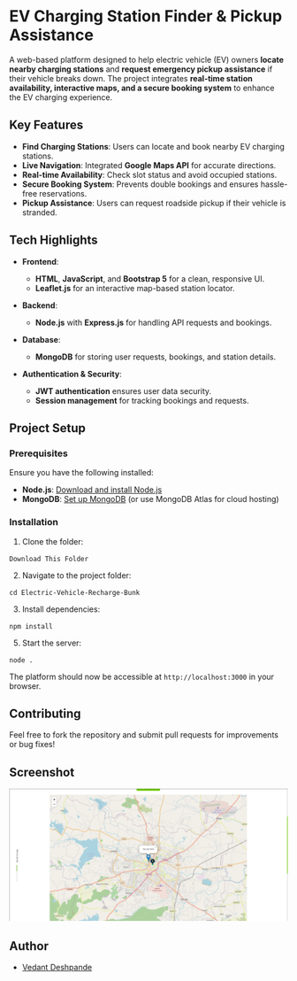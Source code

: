 
# EV Charging Station Finder & Pickup Assistance

A web-based platform designed to help electric vehicle (EV) owners **locate nearby charging stations** and **request emergency pickup assistance** if their vehicle breaks down. The project integrates **real-time station availability, interactive maps, and a secure booking system** to enhance the EV charging experience.

## Key Features

- **Find Charging Stations**: Users can locate and book nearby EV charging stations.
- **Live Navigation**: Integrated **Google Maps API** for accurate directions.
- **Real-time Availability**: Check slot status and avoid occupied stations.
- **Secure Booking System**: Prevents double bookings and ensures hassle-free reservations.
- **Pickup Assistance**: Users can request roadside pickup if their vehicle is stranded.

## Tech Highlights

- **Frontend**:
  - **HTML**, **JavaScript**, and **Bootstrap 5** for a clean, responsive UI.
  - **Leaflet.js** for an interactive map-based station locator.

- **Backend**:
  - **Node.js** with **Express.js** for handling API requests and bookings.

- **Database**:
  - **MongoDB** for storing user requests, bookings, and station details.

- **Authentication & Security**:
  - **JWT authentication** ensures user data security.
  - **Session management** for tracking bookings and requests.

## Project Setup
### Prerequisites
Ensure you have the following installed:
- **Node.js**: [Download and install Node.js](https://nodejs.org/)
- **MongoDB**: [Set up MongoDB](https://www.mongodb.com/try/download/community) (or use MongoDB Atlas for cloud hosting)

### Installation

1. Clone the folder:
 ```
 Download This Folder
 ```
2. Navigate to the project folder:
```
cd Electric-Vehicle-Recharge-Bunk
```
3. Install dependencies:
```
npm install
```
5. Start the server:
```
node .
```
The platform should now be accessible at `http://localhost:3000` in your browser.

## Contributing
Feel free to fork the repository and submit pull requests for improvements or bug fixes!

## Screenshot

![EV Charging Station Finder](screenshot.png)

## Author

- [Vedant Deshpande](https://github.com/vmDeshpande)